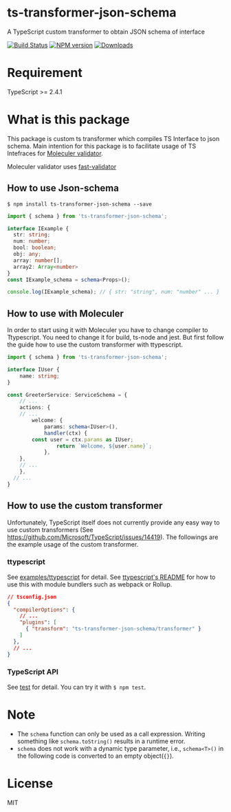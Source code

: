 # ts-transformer-json-schema
A TypeScript custom transformer to obtain JSON schema of interface

[![Build Status][travis-image]][travis-url]
[![NPM version][npm-image]][npm-url]
[![Downloads](https://img.shields.io/npm/dm/ts-transformer-keys.svg)](https://www.npmjs.com/package/ts-transformer-json-schema)

# Requirement
TypeScript >= 2.4.1

# What is this package

This package is custom ts transformer which compiles TS Interface to json schema.
Main intention for this package is to facilitate usage of TS Intefraces for [Moleculer validator](https://moleculer.services/docs/0.13/validating.html).

Moleculer validator uses [fast-validator](https://github.com/icebob/fastest-validator)

## How to use Json-schema

```
$ npm install ts-transformer-json-schema --save
```

```ts
import { schema } from 'ts-transformer-json-schema';

interface IExample {
  str: string;
  num: number;
  bool: boolean;
  obj: any;
  array: number[];
  array2: Array<number>
}
const IExample_schema = schema<Props>();

console.log(IExample_schema); // { str: "string", num: "number" ... }
```

## How to use with Moleculer

In order to start using it with Moleculer you have to change compiler to Ttypescript.
You need to change it for build, ts-node and jest.
But first follow the guide how to use the custom transformer with ttypescript.

```ts
import { schema } from 'ts-transformer-json-schema';

interface IUser {
	name: string;
}

const GreeterService: ServiceSchema = {
	// ...
	actions: {
    // ...
		welcome: {
			params: schema<IUser>(),
			handler(ctx) {
        const user = ctx.params as IUser;
				return `Welcome, ${user.name}`;
			},
    },
    // ...
	},
  // ...
}
```

## How to use the custom transformer

Unfortunately, TypeScript itself does not currently provide any easy way to use custom transformers (See https://github.com/Microsoft/TypeScript/issues/14419).
The followings are the example usage of the custom transformer.

### ttypescript

See [examples/ttypescript](examples/ttypescript) for detail.
See [ttypescript's README](https://github.com/cevek/ttypescript/blob/master/README.md) for how to use this with module bundlers such as webpack or Rollup.

```json
// tsconfig.json
{
  "compilerOptions": {
    // ...
    "plugins": [
      { "transform": "ts-transformer-json-schema/transformer" }
    ]
  },
  // ...
}
```

### TypeScript API

See [test](test) for detail.
You can try it with `$ npm test`.

# Note

* The `schema` function can only be used as a call expression. Writing something like `schema.toString()` results in a runtime error.
* `schema` does not work with a dynamic type parameter, i.e., `schema<T>()` in the following code is converted to an empty object(`{}`).

# License

MIT

[travis-image]:https://travis-ci.org/ipetrovic11/ts-transformer-json-schema.svg?branch=master
[travis-url]:https://travis-ci.org/ipetrovic11/ts-transformer-json-schema
[npm-image]:https://img.shields.io/npm/v/ts-transformer-json-schema.svg?style=flat
[npm-url]:https://www.npmjs.com/package/ts-transformer-json-schema
